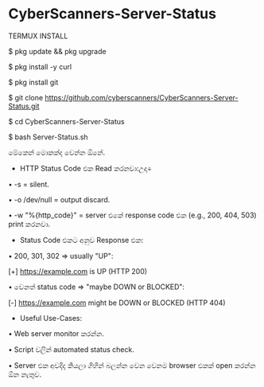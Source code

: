 # CyberScanners-Server-Status

TERMUX INSTALL

$ pkg update && pkg upgrade

$ pkg install -y curl

$ pkg install git

$ git clone https://github.com/cyberscanners/CyberScanners-Server-Status.git

$ cd CyberScanners-Server-Status

$ bash Server-Status.sh

මේකෙන් මොකක්ද වෙන්න ඕනේ.

* HTTP Status Code එක Read කරනවා:උදා÷

• -s = silent.

• -o /dev/null = output discard.

• -w "%{http_code}" = server එකේ response code එක (e.g., 200, 404, 503) print කරනවා.

* Status Code එකට අනුව Response එක:

• 200, 301, 302 => usually "UP":

[+] https://example.com is UP (HTTP 200)

• වෙනත් status code => "maybe DOWN or BLOCKED":

[-] https://example.com might be DOWN or BLOCKED (HTTP 404)

* Useful Use-Cases:

• Web server monitor කරන්න.

• Script වලින් automated status check.

• Server එක අවදිද කියලා ගිහින් බලන්න වෙන වෙනම browser එකක් open කරන්න ඕන නැතුව.
